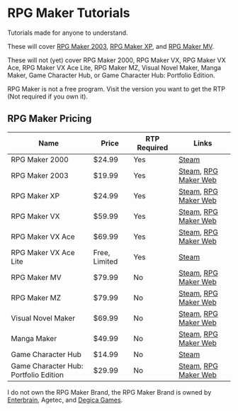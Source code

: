 # RPG Maker Tutorials
Tutorials made for anyone to understand.

These will cover [RPG Maker 2003](https://github.com/TheCrafters001/RPG-Maker-Tutorials/tree/master/RPG%20Maker%202003), [RPG Maker XP](https://github.com/TheCrafters001/RPG-Maker-Tutorials/tree/master/RPG%20Maker%20XP), and [RPG Maker MV](https://github.com/TheCrafters001/RPG-Maker-Tutorials/tree/master/RPG%20Maker%20MV).

These will not (yet) cover RPG Maker 2000, RPG Maker VX, RPG Maker VX Ace, RPG Maker VX Ace Lite, RPG Maker MZ, Visual Novel Maker, Manga Maker, Game Character Hub, or Game Character Hub: Portfolio Edition.

RPG Maker is not a free program. Visit the version you want to get the RTP (Not required if you own it).

## RPG Maker Pricing

| Name                                  | Price         | RTP Required | Links                                                        |
| ------------------------------------- | ------------- | ------------ | ------------------------------------------------------------ |
| RPG Maker 2000                        | $24.99        | Yes          | [Steam](https://store.steampowered.com/app/383730/RPG_Maker_2000/?snr=1_1056_1055_creator_1057&curator_clanid=33017329) |
| RPG Maker 2003                        | $19.99        | Yes          | [Steam](https://store.steampowered.com/app/362870/RPG_Maker_2003/?snr=1_1056_1055_creator_1057&curator_clanid=33017329), [RPG Maker Web](https://www.rpgmakerweb.com/products/programs/rpg-maker-2003) |
| RPG Maker XP                          | $24.99        | Yes          | [Steam](https://store.steampowered.com/app/235900/RPG_Maker_XP/?snr=1_1056_1055_creator_1057&curator_clanid=33017329), [RPG Maker Web](https://www.rpgmakerweb.com/products/programs/rpg-maker-xp) |
| RPG Maker VX                          | $59.99        | Yes          | [Steam](https://store.steampowered.com/app/521880/RPG_Maker_VX/?snr=1_1056_1055_creator_1057&curator_clanid=33017329), [RPG Maker Web](https://www.rpgmakerweb.com/products/programs/rpg-maker-vx) |
| RPG Maker VX Ace                      | $69.99        | Yes          | [Steam](https://store.steampowered.com/app/220700/RPG_Maker_VX_Ace/?snr=1_1056_1055_creator_1057&curator_clanid=33017329), [RPG Maker Web](https://www.rpgmakerweb.com/products/programs/rpg-maker-vx-ace) |
| RPG Maker VX Ace Lite                 | Free, Limited | Yes          | [Steam](https://store.steampowered.com/app/224280/RPG_Maker_VX_Ace_Lite/) |
| RPG Maker MV                          | $79.99        | No           | [Steam](https://store.steampowered.com/app/363890/RPG_Maker_MV/?snr=1_1056_1055_creator_1057&curator_clanid=33017329), [RPG Maker Web](https://www.rpgmakerweb.com/products/programs/rpg-maker-mv) |
| RPG Maker MZ                          | $79.99        | No          | [Steam](https://store.steampowered.com/app/1096900/RPG_Maker_MZ/), [RPG Maker Web](https://www.rpgmakerweb.com/products/rpg-maker-mz) |
| Visual Novel Maker                    | $69.99        | No           | [Steam](https://store.steampowered.com/app/495480/Visual_Novel_Maker/), [RPG Maker Web](https://www.rpgmakerweb.com/products/programs/visual-novel-maker) |
| Manga Maker                           | $49.99        | No           | [Steam](https://store.steampowered.com/app/262490/Manga_Maker_Comipo/), [RPG Maker Web](https://www.rpgmakerweb.com/products/programs/manga-maker-comipo) |
| Game Character Hub                    | $14.99        | No           | [Steam](https://store.steampowered.com/app/292230/Game_Character_Hub/) |
| Game Character Hub: Portfolio Edition | $29.99        | No           | [Steam](https://store.steampowered.com/app/529830/Game_Character_Hub_Portfolio_Edition/), [RPG Maker Web](https://www.rpgmakerweb.com/products/programs/game-character-hub-portfolio-edition) |

I do not own the RPG Maker Brand, the RPG Maker Brand is owned by [Enterbrain](https://enterbrain.kadokawa.co.jp/), Agetec, and [Degica Games](http://www.degicagames.com/).
